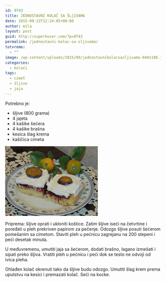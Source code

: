 ```yaml
---
id: 9743
title: JEDNOSTAVNI KOLAČ SA ŠLjIVAMA
date: 2015-09-22T12:24:05+00:00
author: mila
layout: post
guid: http://superkuvar.com/?p=9743
permalink: /jednostavni-kolac-sa-sljivama/
totvreme:
  - ""
image: /wp-content/uploads/2015/09/jednostavnikolacsasljivama-940x198.jpg
categories:
  - kolači
tags:
  - cimet
  - šljive
  - jaja
---
```

Potrebno je:  
* šljive (800 grama)  
* 4 jajeta  
* 4 kašike šećera  
* 4 kašike brašna  
* kesica šlag krema  
* kašičica cimeta

[<img class="alignnone size-medium wp-image-9762" src="/wp-content/uploads/2015/09/jednostavnikolacsasljivama-300x225.jpg" alt="jednostavnikolacsasljivama" width="300" height="225" />](/wp-content/uploads/2015/09/jednostavnikolacsasljivama-e1443702573276.jpg)

Priprema: šljive oprati i ukloniti koštice. Zatim šljive iseći na četvrtine i poređati u pleh prekriven papirom za pečenje. Odozgo šljive posuti šećerom pomešanim sa cimetom. Staviti pleh u pećnicu zagrejanu na 200 stepeni i peći desetak minuta.

U međuvremenu, umutiti jaja sa šećerom, dodati brašno, lagano izmešati i sipati preko šljiva. Vratiti pleh u pećnicu i peći dok se testo ne odvoji od ivica pleha.

Ohlađen kolač okrenuti tako da šljive budu odozgo. Umutiti šlag krem prema uputstvu na kesici i premazati kolač. Seći na kocke.